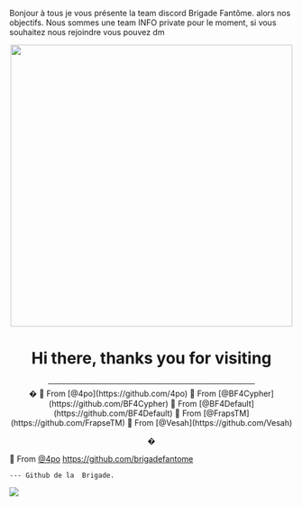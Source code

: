 Bonjour à tous je vous présente la team discord Brigade Fantôme.
alors nos objectifs.
Nous sommes une team INFO private pour le moment, si vous souhaitez nous rejoindre vous pouvez dm

<p align="center"><img src="https://64.media.tumblr.com/2350f50437f89d6a3327b5f44d80d33c/ed4bcc2fbb22d0a3-5b/s540x810/fcf58de2b1cc03bb8f73556382a9f10d7f5b95cb.gif" width="500"> 

<p align="center">
<h1 align="center">Hi there, thanks you for visiting</h1>
<p align="center">
─────────────────────────────────────
<br>
�
🔎 From [@4po](https://github.com/4po)
🔎 From [@BF4Cypher](https://github.com/BF4Cypher)
🔎 From [@BF4Default](https://github.com/BF4Default)
🔎 From [@FrapsTM](https://github.com/FrapseTM)
🔎 From [@Vesah](https://github.com/Vesah)
<p align="center">
�


🔎 From [@4po](https://github.com/4po)
</a>
https://github.com/brigadefantome

    --- Github de la  Brigade.

<a href="https://discord.gg/brigadefantome">
         <img src="https://img.shields.io/website?color=8136CA&down_color=brigadefantome&down_message=brigadefantome&label=DISCORD&logo=prophecy&logoColor=black&style=for-the-badge&up_color=brigade-fantome&up_message=DISCORD.GG%2Fbrigadefantome&url=https%3A%2F%2Fdiscord.gg%brigadefantome">
         </a>
